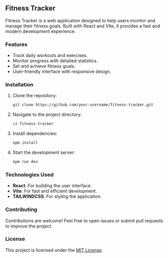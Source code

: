 ## Fitness Tracker

Fitness Tracker is a web application designed to help users monitor and manage their fitness goals. Built with React and Vite, it provides a fast and modern development experience.

### Features

- Track daily workouts and exercises.
- Monitor progress with detailed statistics.
- Set and achieve fitness goals.
- User-friendly interface with responsive design.

### Installation

1. Clone the repository:
    ```bash
    git clone https://github.com/your-username/fitness-tracker.git
    ```
2. Navigate to the project directory:
    ```bash
    cd fitness-tracker
    ```
3. Install dependencies:
    ```bash
    npm install
    ```
4. Start the development server:
    ```bash
    npm run dev
    ```

### Technologies Used

- **React**: For building the user interface.
- **Vite**: For fast and efficient development.
- **TAILWINDCSS**: For styling the application.

### Contributing

Contributions are welcome! Feel free to open issues or submit pull requests to improve the project.

### License

This project is licensed under the [MIT License](LICENSE).
